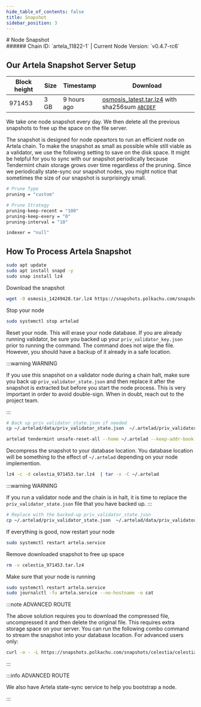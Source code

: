 ```yaml
---
hide_table_of_contents: false
title: Snapshot
sidebar_position: 3
---
```


<div class="h1-with-icon icon-artela">
# Node Snapshot
</div>
###### Chain ID: `artela_11822-1` | Current Node Version: `v0.4.7-rc6`

## Our Artela Snapshot Server Setup

| Block height | Size | Timestamp | Download                                                                                         |
|--------------|------|-----------|--------------------------------------------------------------------------------------------------|
| 971453       | 3 GB |9 hours ago| [osmosis_latest.tar.lz4](https://google.com) with sha256sum [`ABCDEF`](https://google.com)       |


We take one node snapshot every day. We then delete all the previous snapshots to free up the space on the file server.

The snapshot is designed for node opeartors to run an efficient node on Artela chain. To make the snapshot as small as possible while still viable as a validator, we use the following setting to save on the disk space. It might be helpful for you to sync with our snapshot periodically because Tendermint chain storage grows over time regardless of the pruning. Since we periodically state-sync our snapshot nodes, you might notice that sometimes the size of our snapshot is surprisingly small.

```bash title="app.toml"
# Prune Type
pruning = "custom"

# Prune Strategy
pruning-keep-recent = "100"
pruning-keep-every = "0"
pruning-interval = "10"
```

```bash title="config.toml"
indexer = "null"
```

## How To Process Artela Snapshot
```bash
sudo apt update
sudo apt install snapd -y
sudo snap install lz4
```
Download the snapshot
```bash
wget -O osmosis_14249428.tar.lz4 https://snapshots.polkachu.com/snapshots/osmosis/osmosis_14249428.tar.lz4 --inet4-only
```
Stop your node
```bash
sudo systemctl stop artelad
```
Reset your node. This will erase your node database. If you are already running validator, be sure you backed up your `priv_validator_key.json` prior to running the command. The command does not wipe the file. However, you should have a backup of it already in a safe location.

:::warning WARNING

If you use this snapshot on a validator node during a chain halt, make sure you back up `priv_validator_state.json` and then replace it after the snapshot is extracted but before you start the node process. This is very important in order to avoid double-sign. When in doubt, reach out to the project team.

:::

```bash
# Back up priv_validator_state.json if needed
cp ~/.artelad/data/priv_validator_state.json  ~/.artelad/priv_validator_state.json

artelad tendermint unsafe-reset-all --home ~/.artelad --keep-addr-book
```

Decompress the snapshot to your database location. You database location will be something to the effect of `~/.artelad` depending on your node implemention.

```bash
lz4 -c -d celestia_971453.tar.lz4  | tar -x -C ~/.artelad
```

:::warning WARNING

If you run a validator node and the chain is in halt, it is time to replace the `priv_validator_state.json` file that you have backed up.
:::

```bash
# Replace with the backed-up priv_validator_state.json
cp ~/.artelad/priv_validator_state.json  ~/.artelad/data/priv_validator_state.json
```

If everything is good, now restart your node

```bash
sudo systemctl restart artela.service
```

Remove downloaded snapshot to free up space

```bash
rm -v celestia_971453.tar.lz4
```

Make sure that your node is running

```bash
sudo systemctl restart artela.service
sudo journalctl -fu artela.service --no-hostname -o cat
```

:::note ADVANCED ROUTE

The above solution requires you to download the compressed file, uncompressed it and then delete the original file. This requires extra storage space on your server. You can run the following combo command to stream the snapshot into your database location. For advanced users only:
```bash
curl -o - -L https://snapshots.polkachu.com/snapshots/celestia/celestia_971453.tar.lz4 | lz4 -c -d - | tar -x -C ~/.artelad
```

:::


:::info ADVANCED ROUTE

We also have Artela state-sync service to help you bootstrap a node.

:::
